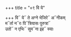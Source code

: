+++
title = "०९ वि ये"

+++
वि᳓ ये᳓ ते अग्ने भेजिरे᳓ अ᳓नीकम्  
म᳓र्ता न᳓रः पि᳓त्रियासः पुरुत्रा᳓  
उतो᳓ न एभिः᳓ सुम᳓ना इह᳓ स्याः